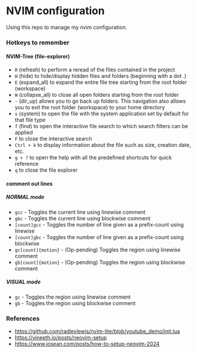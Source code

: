# NVIM configuration
Using this repo to manage my nvim configuration.


### Hotkeys to remember
#### NVIM-Tree (file-explorer)
- `R` (refresh) to perform a reread of the files contained in the project
- `H` (hide) to hide/display hidden files and folders (beginning with a dot .)
- `E` (expand_all) to expand the entire file tree starting from the root folder (workspace)
- `W` (collapse_all) to close all open folders starting from the root folder
- `-` (dir_up) allows you to go back up folders. This navigation also allows you to exit the root folder (workspace) to your home directory
- `s` (system) to open the file with the system application set by default for that file type
- `f` (find) to open the interactive file search to which search filters can be applied
- `F` to close the interactive search
- `Ctrl + k` to display information about the file such as size, creation date, etc.
- `g + ?` to open the help with all the predefined shortcuts for quick reference
- `q` to close the file explorer


#### comment out lines
##### NORMAL mode

- `gcc` - Toggles the current line using linewise comment
- `gbc` - Toggles the current line using blockwise comment
- `[count]gcc` - Toggles the number of line given as a prefix-count using linewise
- `[count]gbc` - Toggles the number of line given as a prefix-count using blockwise
- `gc[count]{motion}` - (Op-pending) Toggles the region using linewise comment
- `gb[count]{motion}` - (Op-pending) Toggles the region using blockwise comment

##### VISUAL mode

- `gc` - Toggles the region using linewise comment
- `gb` - Toggles the region using blockwise comment


### References
- https://github.com/radleylewis/nvim-lite/blob/youtube_demo/init.lua
- https://vineeth.io/posts/neovim-setup
- https://www.josean.com/posts/how-to-setup-neovim-2024
